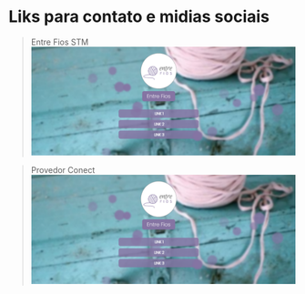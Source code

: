 # Liks para contato e midias sociais

> Entre Fios STM
![banner](img/banner.png)

> Provedor Conect
![banner](img/banner.png)
